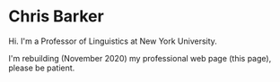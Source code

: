 # Chris Barker

Hi.  I'm a Professor of Linguistics at New York University.

I'm rebuilding (November 2020) my professional web page (this page), please be patient.
